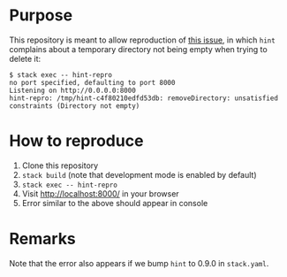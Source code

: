 # Purpose

This repository is meant to allow reproduction of [this issue](https://github.com/haskell-hint/hint/issues/78), in which
`hint` complains about a temporary directory not being empty when trying to delete it:

```
$ stack exec -- hint-repro
no port specified, defaulting to port 8000
Listening on http://0.0.0.0:8000
hint-repro: /tmp/hint-c4f80210edfd53db: removeDirectory: unsatisfied constraints (Directory not empty)
```

# How to reproduce

1. Clone this repository
1. `stack build` (note that development mode is enabled by default)
1. `stack exec -- hint-repro`
1. Visit [http://localhost:8000/](http://localhost:8000/) in your browser
1. Error similar to the above should appear in console

# Remarks

Note that the error also appears if we bump `hint` to 0.9.0 in `stack.yaml`.

